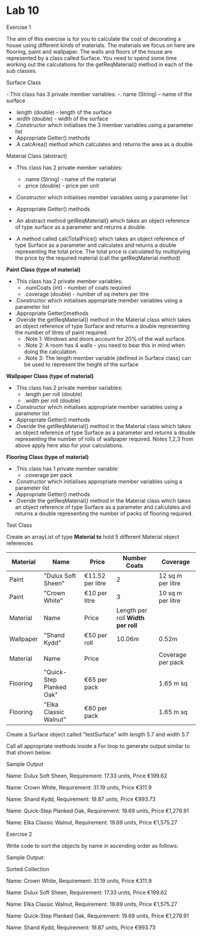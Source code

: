 # Lab 10

Exercise 1

The aim of this exercise is for you to calculate the cost of decorating a house using different kinds of materials. The materials we focus on here are flooring, paint and wallpaper. The walls and floors of the house are represented by a class called Surface. You need to spend some time working out the calculations for the getReqMaterial() method in each of the sub classes.



Surface Class

-.This class has 3 private member variables:
  -. name (String) – name of the surface
  - .length (double) - length of the surface
  - .width (double) - width of the surface
- .Constructor which initialises the 3 member variables using a parameter list
- .Appropriate Getter() methods
- .A calcArea() method which calculates and returns the area as a double

Material Class (abstract)

- .This class has 2 private member variables:
  - .name (String) - name of the material
  - .price (double) - price per unit

- .Constructor which initialises member variables using a parameter list
- .Appropriate Getter() methods
- .An abstract method getReqMaterial() which takes an object reference of type surface as a parameter and returns a double.
- .A method called calcTotalPrice() which takes an object reference of type Surface as a parameter and calculates and returns a double representing the total price. The total price is calculated by multiplying the price by the required material (call the getReqMaterial method)



**Paint Class (type of material)**

- .This class has 2 private member variables:
  - .numCoats (int) - number of coats required
  - .coverage (double) - number of sq meters per litre
- .Constructor which initialises appropriate member variables using a parameter list
- .Appropriate Getter()methods
- .Overide the getReqMaterial() method in the Material class which takes an object reference of type Surface  and returns a double representing the number of litres of paint required.
  - .Note 1: Windows and doors account for 20% of the wall surface.
  - .Note  2: A room has 4 walls - you need to bear this in mind when doing the calculation.
  - .Note 3: The length member variable (defined in Surface class) can be used to represent the height of the surface

**Wallpaper Class (type of material)**

- .This class has 2 private member variables:
  - .length per roll (double)
  - .width per roll (double)
- .Constructor which initialises appropriate member variables using a parameter list
- .Appropriate Getter() methods
- .Overide the getReqMaterial() method in the Material class which takes an object reference of type Surface as a parameter and returns a double representing the number of rolls of wallpaper required. Notes 1,2,3 from above apply here also for your calculations.

**Flooring Class (type of material)**

- .This class has 1 private member variable:
  - .coverage per pack
- .Constructor which initialises appropriate member variables using a parameter list
- .Appropriate Getter() methods
- .Overide the getReqMaterial() method in the Material class which takes an object reference of type Surface as a parameter and calculates and returns a double representing the number of packs of flooring required.



Test Class

Create an arrayList of type **Material to** hold 5 different Material object references



| Material | Name | Price | Number Coats | Coverage |
| --- | --- | --- | --- | --- |
| Paint | &quot;Dulux Soft Sheen&quot; | €11.52 per litre | 2 | 12 sq m per litre |
| Paint | &quot;Crown White&quot; | €10 per litre | 3 | 10 sq m per litre |
| Material | Name | Price | Length per roll **Width per roll** |   |
| Wallpaper | &quot;Shand Kydd&quot; | €50 per roll | 10.06m | 0.52m |
|   |   |   |   |   |
| Material | Name | Price |   | Coverage per pack |
| Flooring | &quot;Quick-Step Planked Oak&quot; | €65 per pack |   | 1.65 m sq |
| Flooring | &quot;Elka Classic Walnut&quot; | €80 per pack |   | 1.65 m sq |

Create a Surface object called &quot;testSurface&quot; with length 5.7 and width 5.7

Call all appropriate methods inside a For loop to generate output similar to that shown below:



Sample Output

Name: Dulux Soft Sheen, Requirement: 17.33 units, Price €199.62

Name: Crown White, Requirement: 31.19 units, Price €311.9

Name: Shand Kydd, Requirement: 19.87 units, Price €993.73

Name: Quick-Step Planked Oak, Requirement: 19.69 units, Price €1,279.91

Name: Elka Classic Walnut, Requirement: 19.69 units, Price €1,575.27

Exercise 2

Write code to sort the objects by name in ascending order as follows:

Sample Output:

Sorted Collection

Name: Crown White, Requirement: 31.19 units, Price €311.9

Name: Dulux Soft Sheen, Requirement: 17.33 units, Price €199.62

Name: Elka Classic Walnut, Requirement: 19.69 units, Price €1,575.27

Name: Quick-Step Planked Oak, Requirement: 19.69 units, Price €1,279.91

Name: Shand Kydd, Requirement: 19.87 units, Price €993.73
